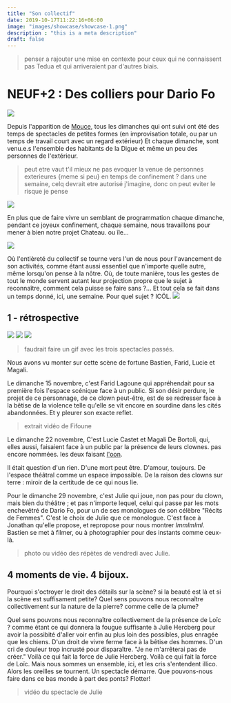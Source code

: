 ```yaml
---
title: "Son collectif"
date: 2019-10-17T11:22:16+06:00
image: "images/showcase/showcase-1.png"
description : "this is a meta description"
draft: false
---
```


>penser a rajouter une mise en contexte pour ceux qui ne connaissent pas Tedua et qui arriveraient par d'autres biais.

# NEUF+2 : Des colliers pour Dario Fo

![](https://i.imgur.com/pRLrI6f.jpg)

Depuis l'apparition de [Mouce](https://blog.association-tedua.fr/accueil/residence-du-clown-mouce-novembre-2020/), tous les dimanches qui ont suivi ont été des temps de spectacles de petites formes (en improvisation totale, ou par un temps de travail court avec un regard extérieur) Et chaque dimanche, sont venu.e.s l'ensemble des habitants de la Digue et même un peu des personnes de l'extérieur.

>peut etre vaut t'il mieux ne pas evoquer la venue de personnes exterieures {meme si peu} en temps de confinement ? dans une semaine, celq devrait etre autorisé j'imagine, donc on peut eviter le risque je pense

![](https://i.imgur.com/zGMr6xK.jpg)

En plus que de faire vivre un semblant de programmation chaque dimanche, pendant ce joyeux confinement, chaque semaine, nous travaillons pour mener à bien notre projet Chateau. ou île...

![](https://i.imgur.com/H08k4yM.jpg)


Où l'entièreté du collectif se tourne vers l'un de nous pour l'avancement de son activités, comme étant aussi essentiel que n'importe quelle autre, même lorsqu'on pense à la nôtre.
Où, de toute manière, tous les gestes de tout le monde servent autant leur projection propre que le sujet à reconnaître, comment cela puisse se faire sans ?...
Et tout cela se fait dans un temps donné, ici, une semaine. Pour quel sujet ? ICÖL.
![](https://i.imgur.com/F7uzkqk.jpg)


## 1 - rétrospective
![](https://i.imgur.com/ydcblwR.jpg)
![](https://i.imgur.com/2r271Bp.jpg)
![](https://i.imgur.com/4l7EcXC.jpg)


>faudrait faire un gif avec les trois spectacles passés.

Nous avons vu monter sur cette scène de fortune Bastien, Farid, Lucie et Magali.

Le dimanche 15 novembre, c'est Farid Lagoune qui appréhendait pour sa première fois l'espace scénique face à un public. Si son désir perdure, le projet de ce personnage, de ce clown peut-être, est de se redresser face à la bêtise de la violence telle qu'elle se vit encore en sourdine dans les cités abandonnées. Et y pleurer son exacte reflet.

>extrait vidéo de Fifoune

Le dimanche 22 novembre, C'est Lucie Castet et Magali De Bortoli, qui, elles aussi, faisaient face à un public par la présence de leurs clownes. pas encore nommées. les deux faisant [l'oon](https://www.soin-4-mains.eu/).

Il était question d'un rien.
D'une mort peut être.
D'amour, toujours.
De l'espace théâtral comme un espace impossible.
De la raison des clowns sur terre : miroir de la certitude de ce qui nous lie. 

Pour le dimanche 29 novembre, c'est Julie qui joue, non pas pour du clown, mais bien du théâtre ; et pas n'importe lequel, celui qui passe par les mots enchevêtré de Dario Fo, pour un de ses monologues de son célèbre "Récits de Femmes". C'est le choix de Julie que ce monologue. C'est face à Jonathan qu'elle propose, et repropose pour nous montrer *lmmlmlml*. Bastien se met à filmer, ou à photographier pour des instants comme ceux-là.

>photo ou vidéo des répètes de vendredi avec Julie.

## 4 moments de vie. 4 bijoux.

Pourquoi s'octroyer le droit des détails sur la scène? si la beauté est là et si la scène est suffisament petite? Quel sens pouvons nous reconnaître collectivement sur la nature de la pierre? comme celle de la plume? 

Quel sens pouvons nous reconnaître collectivement de la présence de Loïc ? comme étant ce qui donnera la fougue suffisante à Julie Hercberg pour avoir la possibité d'aller voir enfin au plus loin des possibles, plus enragée que les chiens. D'un droit de vivre ferme face à la bêtise des hommes. D'un cri de douleur trop incrusté pour disparaître.
"Je ne m'arrêterai pas de créer." Voilà ce qui fait la force de Julie Hercberg. Voilà ce qui fait la force de Loïc.
Mais nous sommes un ensemble, ici, et les cris s'entendent illico. Alors les oreilles se tournent. Un spectacle démarre. Que pouvons-nous faire dans ce bas monde à part des ponts? Flotter!

>vidéo du spectacle de Julie




